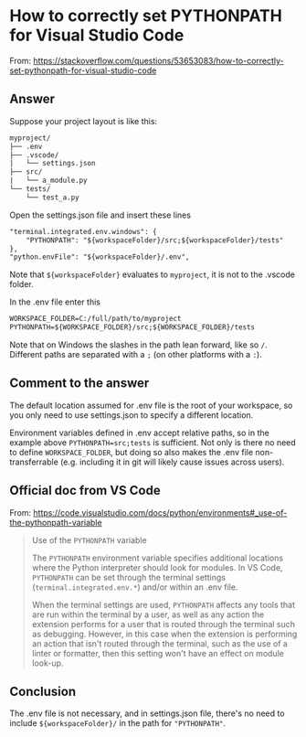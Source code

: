 # How to correctly set PYTHONPATH for Visual Studio Code

From: <https://stackoverflow.com/questions/53653083/how-to-correctly-set-pythonpath-for-visual-studio-code>

## Answer

Suppose your project layout is like this:

```txt
myproject/
├── .env
├── .vscode/
|   └── settings.json
├── src/
|   └── a_module.py
└── tests/
    └── test_a.py
```

Open the settings.json file and insert these lines

```txt
"terminal.integrated.env.windows": {
    "PYTHONPATH": "${workspaceFolder}/src;${workspaceFolder}/tests"
},
"python.envFile": "${workspaceFolder}/.env",
```

Note that `${workspaceFolder}` evaluates to `myproject`, it is not to the .vscode folder.

In the .env file enter this

```txt
WORKSPACE_FOLDER=C:/full/path/to/myproject
PYTHONPATH=${WORKSPACE_FOLDER}/src;${WORKSPACE_FOLDER}/tests
```

Note that on Windows the slashes in the path lean forward, like so `/`. Different paths are separated with a `;` (on other platforms with a `:`).

## Comment to the answer

The default location assumed for .env file is the root of your workspace, so you only need to use settings.json to specify a different location.

Environment variables defined in .env accept relative paths, so in the example above `PYTHONPATH=src;tests` is sufficient. Not only is there no need to define `WORKSPACE_FOLDER`, but doing so also makes the .env file non-transferrable (e.g. including it in git will likely cause issues across users).

## Official doc from VS Code

From: <https://code.visualstudio.com/docs/python/environments#_use-of-the-pythonpath-variable>

> Use of the `PYTHONPATH` variable
>
> The `PYTHONPATH` environment variable specifies additional locations where the Python interpreter should look for modules. In VS Code, `PYTHONPATH` can be set through the terminal settings (`terminal.integrated.env.*`) and/or within an .env file.
>
> When the terminal settings are used, `PYTHONPATH` affects any tools that are run within the terminal by a user, as well as any action the extension performs for a user that is routed through the terminal such as debugging. However, in this case when the extension is performing an action that isn't routed through the terminal, such as the use of a linter or formatter, then this setting won't have an effect on module look-up.

## Conclusion

The .env file is not necessary, and in settings.json file, there's no need to include `${workspaceFolder}/` in the path for `"PYTHONPATH"`.
